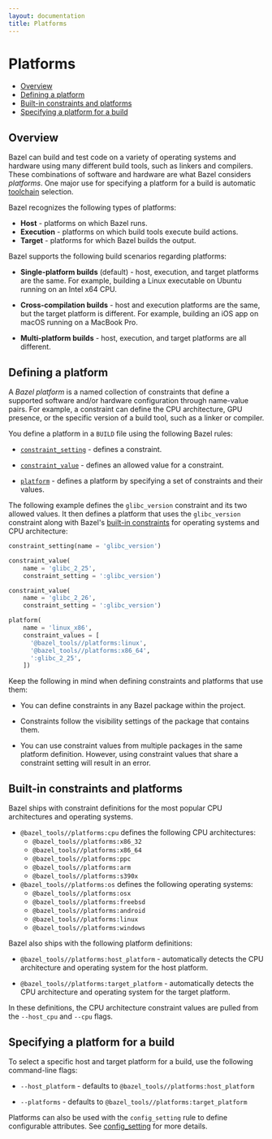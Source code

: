 ```yaml
---
layout: documentation
title: Platforms
---
```


# Platforms

- [Overview](#overview)
- [Defining a platform](#defining-a-platform)
- [Built-in constraints and platforms](#built-in-constraints-and-platforms)
- [Specifying a platform for a build](#specifying-a-platform-for-a-build)

## Overview

Bazel can build and test code on a variety of operating systems and hardware
using many different build tools, such as linkers and compilers. These
combinations of software and hardware are what Bazel considers *platforms*.
One major use for specifying a platform for a build is automatic
[toolchain](toolchains.html) selection.

Bazel recognizes the following types of platforms:

*  **Host** - platforms on which Bazel runs.
*  **Execution** - platforms on which build tools execute build actions.
*  **Target** - platforms for which Bazel builds the output.

Bazel supports the following build scenarios regarding platforms:

*  **Single-platform builds** (default) - host, execution, and target platforms
   are the same. For example, building a Linux executable on Ubuntu running on
   an Intel x64 CPU.

*  **Cross-compilation builds** - host and execution platforms are the same, but
   the target platform is different. For example, building an iOS app on macOS
   running on a MacBook Pro.

*  **Multi-platform builds** - host, execution, and target platforms are all
   different.

## Defining a platform

A *Bazel platform* is a named collection of constraints that define a supported
software and/or hardware configuration through name-value pairs. For example, a
constraint can define the CPU architecture, GPU presence, or the specific
version of a build tool, such as a linker or compiler.

You define a platform in a `BUILD` file using the following Bazel rules:

*  [`constraint_setting`](be/platform.html#constraint_setting) - defines a
   constraint.

*  [`constraint_value`](be/platform.html#constraint_value) - defines an allowed
   value for a constraint.

*  [`platform`](be/platform.html#platform) - defines a platform by specifying
   a set of constraints and their values.

The following example defines the `glibc_version` constraint and its two allowed
values. It then defines a platform that uses the `glibc_version` constraint
along with Bazel's [built-in constraints](#built-in-constraints-and-platforms)
for operating systems and CPU architecture:

```python
constraint_setting(name = 'glibc_version')

constraint_value(
    name = 'glibc_2_25',
    constraint_setting = ':glibc_version')

constraint_value(
    name = 'glibc_2_26',
    constraint_setting = ':glibc_version')

platform(
    name = 'linux_x86',
    constraint_values = [
      '@bazel_tools//platforms:linux',
      '@bazel_tools//platforms:x86_64',
      ':glibc_2_25',
    ])
```

Keep the following in mind when defining constraints and platforms that use
them:

*  You can define constraints in any Bazel package within the project.

*  Constraints follow the visibility settings of the package that contains them.

*  You can use constraint values from multiple packages in the same platform
   definition. However, using constraint values that share a constraint setting
   will result in an error.

## Built-in constraints and platforms

Bazel ships with constraint definitions for the most popular CPU architectures
and operating systems.

*  `@bazel_tools//platforms:cpu` defines the following CPU architectures:
   *  `@bazel_tools//platforms:x86_32`
   *  `@bazel_tools//platforms:x86_64`
   *  `@bazel_tools//platforms:ppc`
   *  `@bazel_tools//platforms:arm`
   *  `@bazel_tools//platforms:s390x`
*  `@bazel_tools//platforms:os` defines the following operating systems:
   *  `@bazel_tools//platforms:osx`
   *  `@bazel_tools//platforms:freebsd`
   *  `@bazel_tools//platforms:android`
   *  `@bazel_tools//platforms:linux`
   *  `@bazel_tools//platforms:windows`

Bazel also ships with the following platform definitions:

*  `@bazel_tools//platforms:host_platform` - automatically detects the CPU
   architecture and operating system for the host platform.

*  `@bazel_tools//platforms:target_platform` - automatically detects the CPU
   architecture and operating system for the target platform.

In these definitions, the CPU architecture constraint values are pulled from the
`--host_cpu` and `--cpu` flags.

## Specifying a platform for a build

To select a specific host and target platform for a build, use the following
command-line flags:

*  `--host_platform` - defaults to `@bazel_tools//platforms:host_platform`

*  `--platforms` - defaults to `@bazel_tools//platforms:target_platform`

Platforms can also be used with the `config_setting` rule to define configurable
attributes. See [config_setting](be/general.html#config_setting) for more
details.
